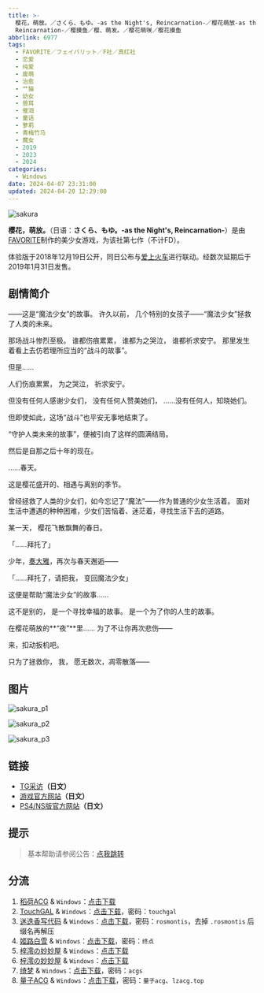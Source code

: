 ```yaml
---
title: >-
  樱花，萌放。／さくら、もゆ。-as the Night's, Reincarnation-／樱花萌放-as the Night's,
  Reincarnation-／樱摸鱼／樱、萌发。／樱花萌咲／樱花摸鱼
abbrlink: 6977
tags:
  - FAVORITE／フェイバリット／F社／真红社
  - 恋爱
  - 纯爱
  - 废萌
  - 治愈
  - 艹猫
  - 幼女
  - 兽耳
  - 催泪
  - 童话
  - 萝莉
  - 青梅竹马
  - 魔女
  - 2019
  - 2023
  - 2024
categories:
  - Windows
date: 2024-04-07 23:31:00
updated: 2024-04-20 12:29:00
---
```


![sakura](https://static.saop.cc/vns/img/sakura.webp)

**樱花，萌放。**（日语：**さくら、もゆ。-as the Night's, Reincarnation-**）是由[FAVORITE](https://zh.moegirl.org.cn/FAVORITE)制作的美少女游戏，为该社第七作（不计FD）。

体验版于2018年12月19日公开，同日公布与[爱上火车](https://zh.moegirl.org.cn/爱上火车)进行联动。经数次延期后于2019年1月31日发售。

<!-- more -->

## 剧情简介

——这是“魔法少女”的故事。
许久以前，
几个特别的女孩子——“魔法少女”拯救了人类的未来。

那场战斗惨烈至极。
谁都伤痕累累，
谁都为之哭泣，
谁都祈求安宁。
那里发生着看上去仿若理所应当的“战斗的故事”。

但是……

人们伤痕累累，
为之哭泣，
祈求安宁。

但没有任何人感谢少女们，
没有任何人赞美她们，
……没有任何人，知晓她们。

但即使如此，这场“战斗”也平安无事地结束了。

“守护人类未来的故事”，便被引向了这样的圆满结局。

然后是自那之后十年的现在。

……春天。

这是樱花盛开的、相遇与离别的季节。

曾经拯救了人类的少女们，如今忘记了“魔法”——作为普通的少女生活着。
面对生活中遭遇的种种困难，少女们苦恼着、迷茫着，寻找生活下去的道路。

某一天，
樱花飞散飘舞的春日。

「……拜托了」

少年，[奏大雅](https://zh.moegirl.org.cn/奏大雅)，再次与春天邂逅——

「……拜托了，请把我，
变回魔法少女」

这便是帮助“魔法少女”的故事……

这不是别的，
是一个寻找幸福的故事。
是一个为了你的人生的故事。

在樱花萌放的**“夜”**里……
为了不让你再次悲伤——

来，扣动扳机吧。

只为了拯救你，
我，
愿无数次，凋零散落——

## 图片

![sakura_p1](https://static.saop.cc/vns/img/sakura_p1.webp)

![sakura_p2](https://static.saop.cc/vns/img/sakura_p2.webp)

![sakura_p3](https://static.saop.cc/vns/img/sakura_p3.webp)

## 链接

- [TG采访](http://www.tgsmart.jp/article.aspx?a=20570)**（日文）**
- [游戏官方网站](http://www.favo-soft.jp/soft/product/sakura/index.html)**（日文）**
- [PS4/NS版官方网站](https://www.entergram.co.jp/sakuramoyu/)**（日文）**

## 提示

> 基本帮助请参阅公告：[点我跳转](/p/announcement/)

## 分流

1. [稻荷ACG](https://amoebi.com/) & `Windows`：[点击下载](https://alpha.galpan.xyz/Windows/FAVORITE/%E6%A8%B1%E8%8A%B1,%E8%90%8C%E6%94%BE.zip)
2. [TouchGAL](https://www.touchgal.io/) & `Windows`：[点击下载](https://pan.touchgal.net/s/XVOtx)，密码：`touchgal`
3. [迷迭香写代码](https://rosmontis.com/) & `Windows`：[点击下载](https://drive.rosmontis.com/s/KEaTk)，密码：`rosmontis`，去掉 `.rosmontis` 后缀名再解压
4. [姬路白雪](https://pan.jlbx.xyz/) & `Windows`：[点击下载](https://pan.jlbx.xyz/?s=%E6%A8%B1%E8%8A%B1%EF%BC%8C%E8%90%8C%E6%94%BE)，密码：`终点`
5. [梓澪の妙妙屋](https://zi0.cc/) & `Windows`：[点击下载](https://zi0.cc/.%E3%80%90%E5%A4%8F%E9%A3%8E%E3%80%91/.%E3%80%90%E5%A4%8F%E9%A3%8E-1%E3%80%91/AVG%EF%BC%88%E8%A7%86%E8%A7%89%E5%B0%8F%E8%AF%B4%EF%BC%89/%E3%80%90PC%E3%80%91/%E3%80%90PC%E3%80%91%E6%A8%B1%E8%8A%B1%EF%BC%8C%E8%90%8C%E6%94%BE?from=search)
6. [梓澪の妙妙屋](https://zi0.cc/) & `Windows`：[点击下载](https://zi0.cc/.%E3%80%90%E5%A4%8F%E9%A3%8E%E3%80%91/.%E3%80%90%E5%A4%8F%E9%A3%8E-2%E3%80%91/%E3%80%90PC%E3%80%91%E6%A8%B1%E8%8A%B1%EF%BC%8C%E8%90%8C%E6%94%BE?from=search)
7. [绮梦](https://acgs.one/) & `Windows`：[点击下载](https://acgs.one/down_html/?url=game/%E6%A8%B1%E8%8A%B1%E8%90%8C%E6%94%BE&name=%E6%A8%B1%E8%8A%B1%E8%90%8C%E6%94%BE)，密码：`acgs`
8. [量子ACG](https://lzacg.org/) & `Windows`：[点击下载](https://od.lzacg.one/kr/037/)，密码：`量子acg`、`lzacg.top`
